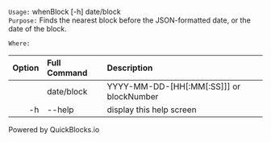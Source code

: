 
`Usage:`    whenBlock [-h] date/block  
`Purpose:`  Finds the nearest block before the JSON-formatted date, or the date of the block.
             
`Where:`  

| Option | Full Command | Description |
| -------: | :------- | :------- |
|  | date/block | YYYY-MM-DD-[HH[:MM[:SS]]] or blockNumber |
| -h | --help | display this help screen |

  Powered by QuickBlocks.io

